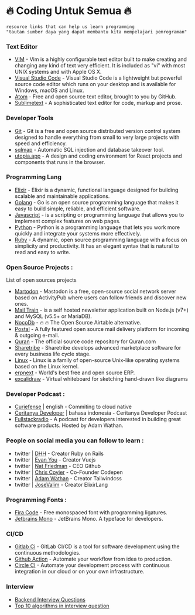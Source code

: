 # :fire: Coding Untuk Semua :fire:
```
resource links that can help us learn programming
"tautan sumber daya yang dapat membantu kita mempelajari pemrograman"
```

### Text Editor
  - [VIM](/text-editor/vim.md) - Vim is a highly configurable text editor built to make creating and changing any kind of text very efficient. It is included as "vi" with most UNIX systems and with Apple OS X.
  - [Visual Studio Code](/text-editor/visual-studio-code.md) - Visual Studio Code is a lightweight but powerful source code editor which runs on your desktop and is available for Windows, macOS and Linux.
  - [Atom](https://atom.io/) - Free and open source text editor, brought to you by GitHub.
  - [Sublimetext](https://www.sublimetext.com/) - A sophisticated text editor for code, markup and prose.

### Developer Tools
* [Git](/tools/git.md) - Git is a free and open source distributed version control system designed to handle everything from small to very large projects with speed and efficiency.
* [sqlmap](https://github.com/sqlmapproject/sqlmap) - Automatic SQL injection and database takeover tool.
* [utopia.app](https://utopia.app/) - A design and coding environment for React projects and components that runs in the browser.


### Programming Lang
*  [Elixir](/programming-lang/elixir.md) - Elixir is a dynamic, functional language designed for building scalable and maintainable applications.
*  [Golang](/programming-lang/golang.md) - Go is an open source programming language that makes it easy to build simple, reliable, and efficient software.
*  [Javascript](/programming-lang/javascript.md) - is a scripting or programming language that allows you to implement complex features on web pages.
*  [Python](/programming-lang/python.md) - Python is a programming language that lets you work more quickly and integrate your systems more effectively.
*  [Ruby](/programming-lang/ruby.md) - A dynamic, open source programming language with a focus on simplicity and productivity. It has an elegant syntax that is natural to read and easy to write.

### Open Source Projects :
List of open sources projects
  - [Martodon](https://github.com/tootsuite/mastodon) - Mastodon is a free, open-source social network server based on ActivityPub where users can follow friends and discover new ones.
  - [Mail Train](https://github.com/Mailtrain-org/mailtrain) - is a self hosted newsletter application built on Node.js (v7+) and MySQL (v5.5+ or MariaDB).
  - [NocoDb](https://github.com/nocodb/nocodb) - 🔥 🔥 The Open Source Airtable alternative.
  - [Postal](https://github.com/postalhq/postal) - A fully featured open source mail delivery platform for incoming & outgoing e-mail.
  - [Quran](https://github.com/quran/quran.com-frontend-v2) - The official source code repository for Quran.com 
  - [Sharetribe](https://github.com/sharetribe/sharetribe) - Sharetribe develops advanced marketplace software for every business life cycle stage.
  - [Linux](oss-projects/linux.md) - Linux is a family of open-source Unix-like operating systems based on the Linux kernel.
  - [erpnext](https://github.com/frappe/erpnext) - World's best free and open source ERP.
  - [excalidraw](https://github.com/excalidraw/excalidraw) - Virtual whiteboard for sketching hand-drawn like diagrams

### Developer Podcast :
  - [Curiefense](https://podcast.curiefense.io/episodes) | english - Commiting to cloud native
  - [Ceritanya Developer](https://anchor.fm/ceritanya-developer) | bahasa indonesia - Ceritanya Developer Podcast
  - [Fullstackradio](https://fullstackradio.com/) - A podcast for developers interested in building great software products. Hosted by Adam Wathan.
 
### People on social media you can follow to learn :
  - twitter | [DHH](https://twitter.com/dhh) - Creator Ruby on Rails
  - twitter | [Evan You](https://twitter.com/youyuxi) - Creator Vuejs
  - twitter | [Nat Friedman](https://twitter.com/natfriedman) - CEO Github
  - twitter | [Chris Coyier](https://twitter.com/chriscoyier) - Co-Founder Codepen
  - twitter | [Adam Wathan](https://twitter.com/adamwathan) - Creator Tailwindcss
  - twitter | [JoseValim](https://twitter.com/josevalim) - Creator ElixirLang

### Programming Fonts :
  - [Fira Code](https://github.com/tonsky/FiraCode) - Free monospaced font with programming ligatures.
  - [Jetbrains Mono](https://www.jetbrains.com/lp/mono/) - JetBrains Mono. A typeface for developers.

### CI/CD
  - [Gitlab Ci](https://docs.gitlab.com/ee/ci/) - GitLab CI/CD is a tool for software development using the continuous methodologies.
  - [Github Action](https://github.com/features/actions) - Automate your workflow from idea to production.
  - [Circle CI](https://circleci.com/) - Automate your development process with continuous integration in our cloud or on your own infrastructure.

### Interview
*  [Backend Interview Questions](https://github.com/arialdomartini/Back-End-Developer-Interview-Questions)
*  [Top 10 algorithms in interview question](https://www.geeksforgeeks.org/top-10-algorithms-in-interview-questions/)
